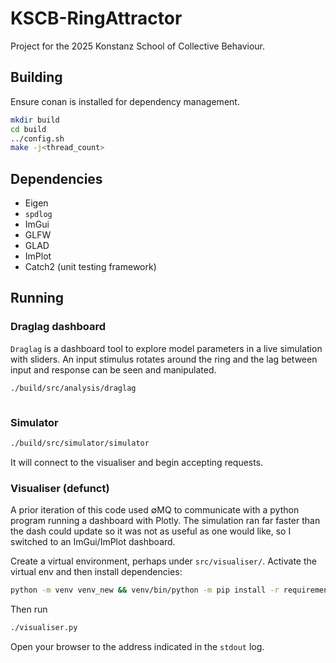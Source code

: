 # KSCB-RingAttractor
Project for the 2025 Konstanz School of Collective Behaviour.

## Building
Ensure conan is installed for dependency management.
```bash
mkdir build
cd build
../config.sh
make -j<thread_count>
```

## Dependencies
* Eigen
* `spdlog`
* ImGui
* GLFW
* GLAD
* ImPlot
* Catch2 (unit testing framework)

## Running

### Draglag dashboard

`Draglag` is a dashboard tool to explore model parameters in a live simulation with sliders. An input stimulus rotates around the ring and the lag between input and response can be seen and manipulated.
```Bash
./build/src/analysis/draglag
```
```
```

### Simulator
```bash
./build/src/simulator/simulator
```
It will connect to the visualiser and begin accepting requests.

### Visualiser (defunct)

A prior iteration of this code used ∅MQ to communicate with a python program running a dashboard with Plotly. The simulation ran far faster than the dash could update so it was not as useful as one would like, so I switched to an ImGui/ImPlot dashboard.

Create a virtual environment, perhaps under `src/visualiser/`. Activate the virtual env and then install dependencies:
```bash
python -m venv venv_new && venv/bin/python -m pip install -r requirements.txt
```
Then run
```bash
./visualiser.py
```
Open your browser to the address indicated in the `stdout` log.
